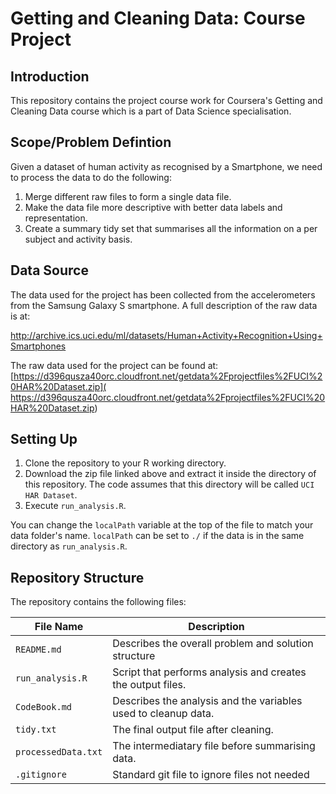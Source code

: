# Getting and Cleaning Data: Course Project

## Introduction

This repository contains the project course work for Coursera's Getting and
Cleaning Data course which is a part of Data Science specialisation.

## Scope/Problem Defintion

Given a dataset of human activity as recognised by a Smartphone, we need to
process the data to do the following:

1. Merge different raw files to form a single data file.
2. Make the data file more descriptive with better data labels and
   representation.
3. Create a summary tidy set that summarises all the information on a per
   subject and activity basis.

## Data Source

The data used for the project has been collected from the accelerometers from
the Samsung Galaxy S smartphone. A full description of the raw data is at:

http://archive.ics.uci.edu/ml/datasets/Human+Activity+Recognition+Using+Smartphones 

The raw data used for the project can be found at: [https://d396qusza40orc.cloudfront.net/getdata%2Fprojectfiles%2FUCI%20HAR%20Dataset.zip]( https://d396qusza40orc.cloudfront.net/getdata%2Fprojectfiles%2FUCI%20HAR%20Dataset.zip)


## Setting Up

1. Clone the repository to your R working directory.
2. Download the zip file linked above and extract it inside the directory of
   this repository. The code assumes that this directory will be called `UCI HAR Dataset`.
3. Execute `run_analysis.R`.

You can change the `localPath` variable at the top of the file to match your
data folder's name. `localPath` can be set to `./` if the data is in the same
directory as `run_analysis.R`.

## Repository Structure

The repository contains the following files:

| File Name | Description |
| --------- | ----------- |
| `README.md` | Describes the overall problem and solution structure |
| `run_analysis.R` | Script that performs analysis and creates the output files. |
| `CodeBook.md` | Describes the analysis and the variables used to cleanup data.  |
| `tidy.txt` | The final output file after cleaning. |
| `processedData.txt` | The intermediatary file before summarising data. |
| `.gitignore` | Standard git file to ignore files not needed |

